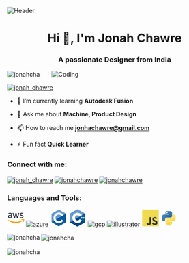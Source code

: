 ![Header](./your-header-image-name.png)
<h1 align="center">Hi 👋, I'm Jonah Chawre</h1>
<h3 align="center">A passionate Designer from India</h3>
<img align="right" alt="Coding" width="400" src=https://cdn.dribbble.com/users/1162077/screenshots/3848914/programmer.gif">
<p align="left"> <img src="https://komarev.com/ghpvc/?username=jonahcha&label=Profile%20views&color=0e75b6&style=flat" alt="jonahcha" /> </p>

<p align="left"> <a href="https://twitter.com/jonah_chawre" target="blank"><img src="https://img.shields.io/twitter/follow/jonah_chawre?logo=twitter&style=for-the-badge" alt="jonah_chawre" /></a> </p>

- 🌱 I’m currently learning **Autodesk Fusion**

- 💬 Ask me about **Machine, Product Design**

- 📫 How to reach me **jonhachawre@gmail.com**

- ⚡ Fun fact **Quick Learner**

<h3 align="left">Connect with me:</h3>
<p align="left">
<a href="https://twitter.com/jonah_chawre" target="blank"><img align="center" src="https://raw.githubusercontent.com/rahuldkjain/github-profile-readme-generator/master/src/images/icons/Social/twitter.svg" alt="jonah_chawre" height="30" width="40" /></a>
<a href="https://linkedin.com/in/jonahchawre" target="blank"><img align="center" src="https://raw.githubusercontent.com/rahuldkjain/github-profile-readme-generator/master/src/images/icons/Social/linked-in-alt.svg" alt="jonahchawre" height="30" width="40" /></a>
<a href="https://instagram.com/jonahchawre" target="blank"><img align="center" src="https://raw.githubusercontent.com/rahuldkjain/github-profile-readme-generator/master/src/images/icons/Social/instagram.svg" alt="jonahchawre" height="30" width="40" /></a>
</p>

<h3 align="left">Languages and Tools:</h3>
<p align="left"> <a href="https://aws.amazon.com" target="_blank" rel="noreferrer"> <img src="https://raw.githubusercontent.com/devicons/devicon/master/icons/amazonwebservices/amazonwebservices-original-wordmark.svg" alt="aws" width="40" height="40"/> </a> <a href="https://azure.microsoft.com/en-in/" target="_blank" rel="noreferrer"> <img src="https://www.vectorlogo.zone/logos/microsoft_azure/microsoft_azure-icon.svg" alt="azure" width="40" height="40"/> </a> <a href="https://www.cprogramming.com/" target="_blank" rel="noreferrer"> <img src="https://raw.githubusercontent.com/devicons/devicon/master/icons/c/c-original.svg" alt="c" width="40" height="40"/> </a> <a href="https://www.w3schools.com/cpp/" target="_blank" rel="noreferrer"> <img src="https://raw.githubusercontent.com/devicons/devicon/master/icons/cplusplus/cplusplus-original.svg" alt="cplusplus" width="40" height="40"/> </a> <a href="https://cloud.google.com" target="_blank" rel="noreferrer"> <img src="https://www.vectorlogo.zone/logos/google_cloud/google_cloud-icon.svg" alt="gcp" width="40" height="40"/> </a> <a href="https://www.adobe.com/in/products/illustrator.html" target="_blank" rel="noreferrer"> <img src="https://www.vectorlogo.zone/logos/adobe_illustrator/adobe_illustrator-icon.svg" alt="illustrator" width="40" height="40"/> </a> <a href="https://developer.mozilla.org/en-US/docs/Web/JavaScript" target="_blank" rel="noreferrer"> <img src="https://raw.githubusercontent.com/devicons/devicon/master/icons/javascript/javascript-original.svg" alt="javascript" width="40" height="40"/> </a> <a href="https://www.python.org" target="_blank" rel="noreferrer"> <img src="https://raw.githubusercontent.com/devicons/devicon/master/icons/python/python-original.svg" alt="python" width="40" height="40"/> </a> </p>

<p><img align="left" src="https://github-readme-stats.vercel.app/api/top-langs?username=jonahcha&show_icons=true&locale=en&layout=compact" alt="jonahcha" /></p>

<p>&nbsp;<img align="center" src="https://github-readme-stats.vercel.app/api?username=jonahcha&show_icons=true&locale=en" alt="jonahcha" /></p>

<p><img align="center" src="https://github-readme-streak-stats.herokuapp.com/?user=jonahcha&" alt="jonahcha" /></p>
